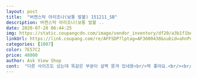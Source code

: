```yaml
---
layout: post 
title:  "버켄스탁 아리조나(보통 발볼) 151211_SB" 
description: 버켄스탁 아리조나(보통 발볼 ..
date: 2020-07-28 06:44:25 
img: https://static.coupangcdn.com/image/vendor_inventory/df20/a3b1f1bed0584ba2d36542f6602e13a9d8424085297fcd6009a4b3c9bf2c.jpg 
linkUrl: https://link.coupang.com/re/AFFSDP?lptag=AF3600438&subid=ahnPublicAsk&pageKey=1218295079&itemId=2208474148&vendorItemId=70206291961&traceid=V0-113-33d0be98f1794da0 
categories: [1007] 
color: 7E57C2 
price: 48800 
author: Ask View Shop 
cont:  "다른 사이즈도 샀는데 똑같은 부분이 살짝 뜯겨 있네용<br/>딱 좋아요.<br/><br/>반품하려다 걍 씁니다;<br/>본드가 코르크부분에 많이 묻어있네요<br/>좋아용 근데 박스가 살짝 뜯겨 있었어용<br/>" 
---
```

